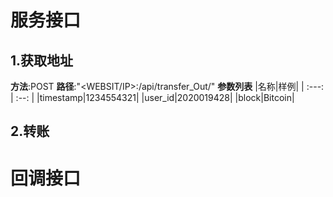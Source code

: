服务接口
====

1.获取地址
----
**方法**:POST
**路径**:"<WEBSIT/IP>:<PORT>/api/transfer_Out/" 
**参数列表**
|名称|样例|
| :---: | :--: |
|timestamp|1234554321|
|user_id|2020019428|
|block|Bitcoin|

2.转账
----


回调接口
====

